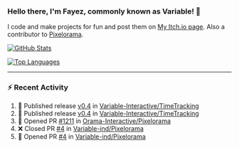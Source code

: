 ### Hello there, I'm Fayez, commonly known as Variable! 👋
I code and make projects for fun and post them on [My Itch.io page](https://variable-industries.itch.io/). Also a contributor to [Pixelorama](https://github.com/Orama-Interactive/Pixelorama).

[![GitHub Stats](https://github-readme-stats.vercel.app/api/?username=Variable-ind&show_icons=true&theme=merko)](https://github.com/anuraghazra/github-readme-stats)

[![Top Languages](https://github-readme-stats.vercel.app/api/top-langs/?username=Variable-ind&layout=compact&theme=merko)](https://github.com/anuraghazra/github-readme-stats)

---

### :zap: Recent Activity

<!--START_SECTION:activity-->
1. 🚀 Published release [v0.4](https://github.com/Variable-Interactive/TimeTracking/releases/tag/v0.4) in [Variable-Interactive/TimeTracking](https://github.com/Variable-Interactive/TimeTracking)
2. 🚀 Published release [v0.4](https://github.com/Variable-Interactive/TimeTracking/releases/tag/v0.4) in [Variable-Interactive/TimeTracking](https://github.com/Variable-Interactive/TimeTracking)
3. 💪 Opened PR [#1211](https://github.com/Orama-Interactive/Pixelorama/pull/1211) in [Orama-Interactive/Pixelorama](https://github.com/Orama-Interactive/Pixelorama)
4. ❌ Closed PR [#4](https://github.com/Variable-ind/Pixelorama/pull/4) in [Variable-ind/Pixelorama](https://github.com/Variable-ind/Pixelorama)
5. 💪 Opened PR [#4](https://github.com/Variable-ind/Pixelorama/pull/4) in [Variable-ind/Pixelorama](https://github.com/Variable-ind/Pixelorama)
<!--END_SECTION:activity-->

<!--
**Variable-ind/Variable-ind** is a ✨ _special_ ✨ repository because its `README.md` (this file) appears on your GitHub profile.

Here are some ideas to get you started:
- 🌱 I’m currently studying at ...
- 🔭 I’m currently working on ...
- 👯 I’m looking to collaborate on ...
- 🤔 I’m looking for help with ...
- 💬 Ask me about ...
- 📫 How to reach me: ...
- ⚡ Fun fact: ...
-->

